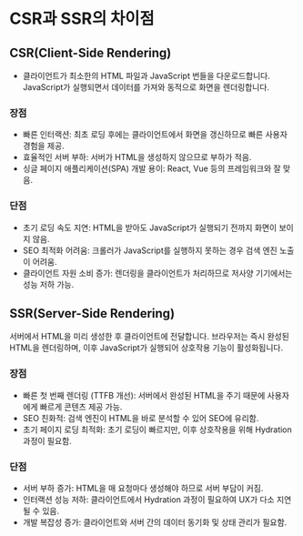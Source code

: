 # CSR과 SSR의 차이점

## CSR(Client-Side Rendering)

- 클라이언트가 최소한의 HTML 파일과 JavaScript 번들을 다운로드합니다. JavaScript가 실행되면서 데이터를 가져와 동적으로 화면을 렌더링합니다.

### 장점

- 빠른 인터랙션: 최초 로딩 후에는 클라이언트에서 화면을 갱신하므로 빠른 사용자 경험을 제공.
- 효율적인 서버 부하: 서버가 HTML을 생성하지 않으므로 부하가 적음.
- 싱글 페이지 애플리케이션(SPA) 개발 용이: React, Vue 등의 프레임워크와 잘 맞음.

### 단점

- 초기 로딩 속도 지연: HTML을 받아도 JavaScript가 실행되기 전까지 화면이 보이지 않음.
- SEO 최적화 어려움: 크롤러가 JavaScript를 실행하지 못하는 경우 검색 엔진 노출이 어려움.
- 클라이언트 자원 소비 증가: 렌더링을 클라이언트가 처리하므로 저사양 기기에서는 성능 저하 가능.

## SSR(Server-Side Rendering)

서버에서 HTML을 미리 생성한 후 클라이언트에 전달합니다. 브라우저는 즉시 완성된 HTML을 렌더링하며, 이후 JavaScript가 실행되어 상호작용 기능이 활성화됩니다.

### 장점

- 빠른 첫 번째 렌더링 (TTFB 개선): 서버에서 완성된 HTML을 주기 때문에 사용자에게 빠르게 콘텐츠 제공 가능.
- SEO 친화적: 검색 엔진이 HTML을 바로 분석할 수 있어 SEO에 유리함.
- 초기 페이지 로딩 최적화: 초기 로딩이 빠르지만, 이후 상호작용을 위해 Hydration 과정이 필요함.

### 단점

- 서버 부하 증가: HTML을 매 요청마다 생성해야 하므로 서버 부담이 커짐.
- 인터랙션 성능 저하: 클라이언트에서 Hydration 과정이 필요하여 UX가 다소 지연될 수 있음.
- 개발 복잡성 증가: 클라이언트와 서버 간의 데이터 동기화 및 상태 관리가 필요함.
